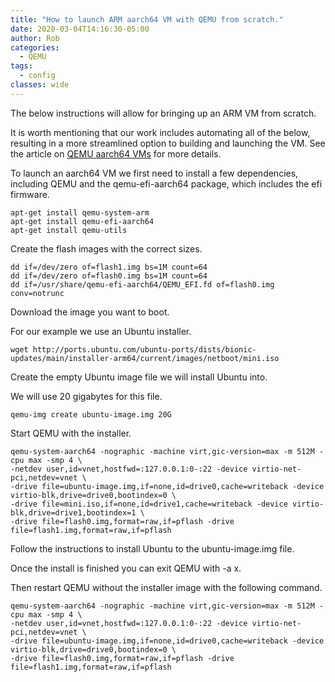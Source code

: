 ```yaml
---
title: "How to launch ARM aarch64 VM with QEMU from scratch."
date: 2020-03-04T14:16:30-05:00
author: Rob
categories:
  - QEMU
tags:
  - config
classes: wide
---
```

The below instructions will allow for bringing up an ARM VM from scratch.

It is worth mentioning that our work includes automating all of the below, resulting in a more streamlined option to building and launching the VM.  See the article on [QEMU aarch64 VMs](qemu-aarch64-vms) for more details.

To launch an aarch64 VM we first need to install a few dependencies, including QEMU and the qemu-efi-aarch64 package, which includes the efi firmware.

~~~
apt-get install qemu-system-arm
apt-get install qemu-efi-aarch64
apt-get install qemu-utils
~~~
Create the flash images with the correct sizes.

~~~
dd if=/dev/zero of=flash1.img bs=1M count=64
dd if=/dev/zero of=flash0.img bs=1M count=64
dd if=/usr/share/qemu-efi-aarch64/QEMU_EFI.fd of=flash0.img conv=notrunc
~~~

Download the image you want to boot.

For our example we use an Ubuntu installer.

~~~
wget http://ports.ubuntu.com/ubuntu-ports/dists/bionic-updates/main/installer-arm64/current/images/netboot/mini.iso
~~~

Create the empty Ubuntu image file we will install Ubuntu into.

We will use 20 gigabytes for this file.

~~~
qemu-img create ubuntu-image.img 20G
~~~

Start QEMU with the installer.

~~~
qemu-system-aarch64 -nographic -machine virt,gic-version=max -m 512M -cpu max -smp 4 \
-netdev user,id=vnet,hostfwd=:127.0.0.1:0-:22 -device virtio-net-pci,netdev=vnet \
-drive file=ubuntu-image.img,if=none,id=drive0,cache=writeback -device virtio-blk,drive=drive0,bootindex=0 \
-drive file=mini.iso,if=none,id=drive1,cache=writeback -device virtio-blk,drive=drive1,bootindex=1 \
-drive file=flash0.img,format=raw,if=pflash -drive file=flash1.img,format=raw,if=pflash 
~~~

Follow the instructions to install Ubuntu to the ubuntu-image.img file.

Once the install is finished you can exit QEMU with <ctrl>-a x.

Then restart QEMU without the installer image with the following command.

~~~
qemu-system-aarch64 -nographic -machine virt,gic-version=max -m 512M -cpu max -smp 4 \
-netdev user,id=vnet,hostfwd=:127.0.0.1:0-:22 -device virtio-net-pci,netdev=vnet \
-drive file=ubuntu-image.img,if=none,id=drive0,cache=writeback -device virtio-blk,drive=drive0,bootindex=0 \
-drive file=flash0.img,format=raw,if=pflash -drive file=flash1.img,format=raw,if=pflash 
~~~